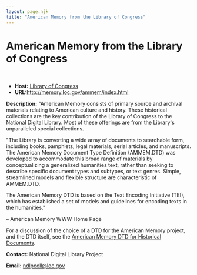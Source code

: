 ```yaml
---
layout: page.njk
title: "American Memory from the Library of Congress"
---
```

# American Memory from the Library of Congress



 
 


* **Host:** [Library of Congress](http://www.loc.gov/)
* **URL:**<http://memory.loc.gov/ammem/index.html>


**Description:** "American Memory consists of primary source and archival materials relating to American
 culture and history. These historical collections are the key contribution of the
 Library of Congress to the National Digital Library. Most of these offerings are from
 the Library's unparalleled special collections.
 
 "The Library is converting a wide array of documents to searchable form, including
 books, pamphlets, legal materials, serial articles, and manuscripts. The American
 Memory Document Type Definition (AMMEM.DTD) was developed to accommodate this broad
 range of materials by conceptualizing a generalized humanities text, rather than seeking
 to describe specific document types and subtypes, or text genres. Simple, streamlined
 models and flexible structure are characteristic of AMMEM.DTD.
 
 The American Memory DTD is based on the Text Encoding Initiative (TEI), which has
 established a set of models and guidelines for encoding texts in the humanities."
 
 – American Memory WWW Home Page
 
 For a discussion of the choice of a DTD for the American Memory project, and the DTD
 itself, see the [American Memory DTD for Historical Documents](http://lcweb2.loc.gov/ammem/amdtd.html).
 
 **Contact:** National Digital Library Project
 
 **Email:** [ndlpcoll@loc.gov](mailto:ndlpcoll@loc.gov)
